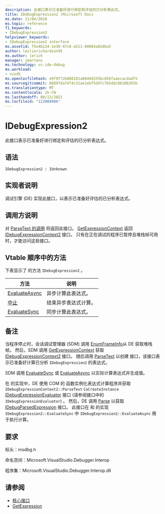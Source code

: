 ```yaml
---
description: 此接口表示已准备好进行绑定和评估的已分析表达式。
title: IDebugExpression2 |Microsoft Docs
ms.date: 11/04/2016
ms.topic: reference
f1_keywords:
- IDebugExpression2
helpviewer_keywords:
- IDebugExpression2 interface
ms.assetid: f5e4b124-1e30-47c8-a511-80084a02dba5
author: leslierichardson95
ms.author: lerich
manager: jmartens
ms.technology: vs-ide-debug
ms.workload:
- vssdk
ms.openlocfilehash: e9f9772b808181a0049d335bc850faaecacdadf5
ms.sourcegitcommit: 68897da7d74c31ae1ebf5d47c7b5ddc9b108265b
ms.translationtype: MT
ms.contentlocale: zh-CN
ms.lasthandoff: 08/13/2021
ms.locfileid: "122088986"
---
```

# <a name="idebugexpression2"></a>IDebugExpression2
此接口表示已准备好进行绑定和评估的已分析表达式。

## <a name="syntax"></a>语法

```
IDebugExpression2 : IUnknown
```

## <a name="notes-for-implementers"></a>实现者说明
 调试引擎 (DE) 实现此接口，以表示已准备好评估的已分析表达式。

## <a name="notes-for-callers"></a>调用方说明
 对 [ParseText 的调用](../../../extensibility/debugger/reference/idebugexpressioncontext2-parsetext.md) 将返回此接口。 [GetExpressionContext](../../../extensibility/debugger/reference/idebugstackframe2-getexpressioncontext.md) 返回 [IDebugExpressionContext2](../../../extensibility/debugger/reference/idebugexpressioncontext2.md) 接口。 只有在正在调试的程序已暂停且堆栈帧可用时，才能访问这些接口。

## <a name="methods-in-vtable-order"></a>Vtable 顺序中的方法
 下表显示了 的方法 `IDebugExpression2` 。

|方法|说明|
|------------|-----------------|
|[EvaluateAsync](../../../extensibility/debugger/reference/idebugexpression2-evaluateasync.md)|异步计算此表达式。|
|[中止](../../../extensibility/debugger/reference/idebugexpression2-abort.md)|结束异步表达式计算。|
|[EvaluateSync](../../../extensibility/debugger/reference/idebugexpression2-evaluatesync.md)|同步计算此表达式。|

## <a name="remarks"></a>备注
 当程序停止时，会话调试管理器 (SDM) 调用 [EnumFrameInfo](../../../extensibility/debugger/reference/idebugthread2-enumframeinfo.md)从 DE 获取堆栈帧。 然后，SDM 调用 [GetExpressionContext](../../../extensibility/debugger/reference/idebugstackframe2-getexpressioncontext.md) 获取 [IDebugExpressionContext2](../../../extensibility/debugger/reference/idebugexpressioncontext2.md) 接口。 随后调用 [ParseText](../../../extensibility/debugger/reference/idebugexpressioncontext2-parsetext.md) 以创建 接口，该接口表示已准备好计算已分析 `IDebugExpression2` 的表达式。

 SDM 调用 [EvaluateSync](../../../extensibility/debugger/reference/idebugexpression2-evaluatesync.md) 或 [EvaluateAsync](../../../extensibility/debugger/reference/idebugexpression2-evaluateasync.md) 以实际计算表达式并生成值。

 在 的实现中，DE 使用 COM 的 函数实例化表达式计算程序并获取 `IDebugExpressionContext2::ParseText` `CoCreateInstance` [IDebugExpressionEvaluator](../../../extensibility/debugger/reference/idebugexpressionevaluator.md) 接口 (请参阅接口中的 `IDebugExpressionEvaluator`) 。 然后，DE 调用 [Parse](../../../extensibility/debugger/reference/idebugexpressionevaluator-parse.md) 以获取 [IDebugParsedExpression](../../../extensibility/debugger/reference/idebugparsedexpression.md) 接口。 此接口在 和 的实现 `IDebugExpression2::EvaluateSync` 中 `IDebugExpression2::EvaluateAsync` 用于执行计算。

## <a name="requirements"></a>要求
 标头：msdbg.h

 命名空间：Microsoft.VisualStudio.Debugger.Interop

 程序集：Microsoft.VisualStudio.Debugger.Interop.dll

## <a name="see-also"></a>请参阅
- [核心接口](../../../extensibility/debugger/reference/core-interfaces.md)
- [GetExpression](../../../extensibility/debugger/reference/idebugexpressionevaluationcompleteevent2-getexpression.md)
